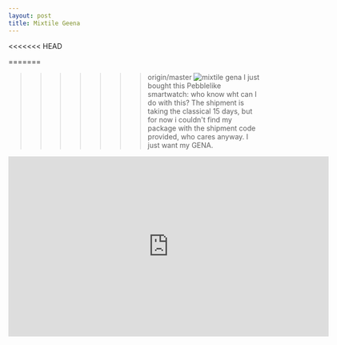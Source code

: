 ```yaml
---
layout: post
title: Mixtile Geena
---
```

<<<<<<< HEAD


=======
>>>>>>> origin/master
![mixtile gena]({{site.baseurl}}/images/2015-07-22T10-11-22.848Z-GENA-1.jpg.2560x2560_q85.jpg)
I just bought this Pebblelike smartwatch: who know wht can I do with this? The shipment is taking the classical 15 days, but for now i couldn't find my package with the shipment code provided, who cares anyway. I just want my GENA.

<iframe width="640" height="360" src="https://www.youtube.com/embed/ZOWuL17qdtk" frameborder="0" allowfullscreen></iframe>
